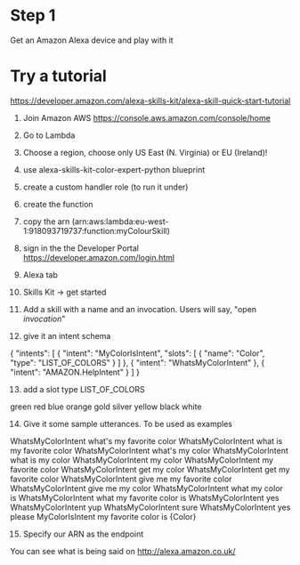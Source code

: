 Step 1
======
Get an Amazon Alexa device and play with it

Try a tutorial
==============
https://developer.amazon.com/alexa-skills-kit/alexa-skill-quick-start-tutorial

1. Join Amazon AWS https://console.aws.amazon.com/console/home
2. Go to Lambda
3. Choose a region, choose only US East (N. Virginia) or EU (Ireland)!
4. use alexa-skills-kit-color-expert-python blueprint
5. create a custom handler role (to run it under)
6. create the function
7. copy the arn (arn:aws:lambda:eu-west-1:918093719737:function:myColourSkill)

8. sign in the the Developer Portal https://developer.amazon.com/login.html
9. Alexa tab
10. Skills Kit -> get started
11. Add a skill with a name and an invocation. Users will say, "open *invocation*"
12. give it an intent schema

{
  "intents": [
    {
      "intent": "MyColorIsIntent",
      "slots": [
        {
          "name": "Color",
          "type": "LIST_OF_COLORS"
        }
      ]
    },
    {
      "intent": "WhatsMyColorIntent"
    },
    {
      "intent": "AMAZON.HelpIntent"
    }
  ]
}

13. add a slot type LIST_OF_COLORS

green
red
blue
orange
gold
silver
yellow
black
white

14. Give it some sample utterances. To be used as examples

WhatsMyColorIntent what's my favorite color
WhatsMyColorIntent what is my favorite color
WhatsMyColorIntent what's my color
WhatsMyColorIntent what is my color
WhatsMyColorIntent my color
WhatsMyColorIntent my favorite color
WhatsMyColorIntent get my color
WhatsMyColorIntent get my favorite color
WhatsMyColorIntent give me my favorite color
WhatsMyColorIntent give me my color
WhatsMyColorIntent what my color is
WhatsMyColorIntent what my favorite color is
WhatsMyColorIntent yes
WhatsMyColorIntent yup
WhatsMyColorIntent sure
WhatsMyColorIntent yes please
MyColorIsIntent my favorite color is {Color}

15. Specify our ARN as the endpoint


You can see what is being said on http://alexa.amazon.co.uk/
